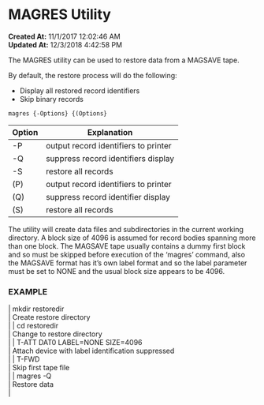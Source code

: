 # MAGRES Utility

**Created At:** 11/1/2017 12:02:46 AM  
**Updated At:** 12/3/2018 4:42:58 PM  


The MAGRES utility can be used to restore data from a MAGSAVE tape.

By default, the restore process will do the following:

- Display all restored record identifiers
- Skip binary records


```
magres {-Options} {(Options}
```


| Option<br> | Explanation<br> |
| --- | --- |
| -P<br> | output record identifiers to printer<br> |
| -Q<br> | suppress record identifiers display<br> |
| -S<br> | restore all records<br> |
| (P)<br> | output record identifiers to printer<br> |
| (Q)<br> | suppress record identifier display<br> |
| (S)<br> | restore all records<br> |


The utility will create data files and subdirectories in the current working directory. A block size of 4096 is assumed for record bodies spanning more than one block. The MAGSAVE tape usually contains a dummy first block and so must be skipped before execution of the ‘magres’ command, also the MAGSAVE format has it’s own label format and so the label parameter must be set to NONE and the usual block size appears to be 4096.



### EXAMPLE


| mkdir restoredir<br> | Create restore directory<br> |
| cd restoredir<br> | Change to restore directory<br> |
| T-ATT DAT0 LABEL=NONE SIZE=4096<br> | Attach device with label identification suppressed<br> |
| T-FWD<br> | Skip first tape file<br> |
| magres -Q<br> | Restore data<br> |

